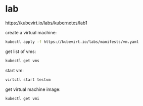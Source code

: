 # lab

https://kubevirt.io/labs/kubernetes/lab1

create a virtual machine:
```bash
kubectl apply -f https://kubevirt.io/labs/manifests/vm.yaml
```

get list of vms:
```bash
kubectl get vms
```

start vm:
```bash
virtctl start testvm
```

get virtual machine image:
```bash
kubectl get vmi
```
